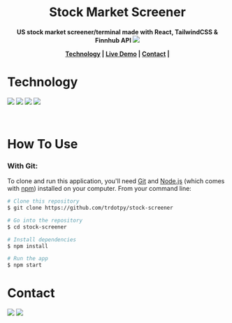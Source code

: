 <h1 align="center">
Stock Market Screener 
  <br>
</h1>
<h4 align='center'>
US stock market screener/terminal made with React, TailwindCSS & Finnhub API

<img src='https://res.cloudinary.com/drij60fru/image/upload/v1666981111/market-dashboard-ss_wgwkgw.png'>

<p align="center">
  <a href="#technology-used">Technology</a> |
  <a href="">Live Demo</a> |
  <a href="#contact">Contact</a> |
</p>

# Technology

<img src='https://img.shields.io/badge/React-20232A?style=for-the-badge&logo=react&logoColor=61DAFB'> <img src='https://img.shields.io/badge/Tailwind_CSS-38B2AC?style=for-the-badge&logo=tailwind-css&logoColor=white'> <img src='https://img.shields.io/badge/GIT-E44C30?style=for-the-badge&logo=git&logoColor=white'> <img src='https://img.shields.io/badge/Vercel-000000?style=for-the-badge&logo=vercel&logoColor=white'>

<br>

# How To Use

### With Git:

To clone and run this application, you'll need [Git](https://git-scm.com) and [Node.js](https://nodejs.org/en/download/) (which comes with [npm](http://npmjs.com)) installed on your computer. From your command line:

```bash
# Clone this repository
$ git clone https://github.com/trdotpy/stock-screener

# Go into the repository
$ cd stock-screener

# Install dependencies
$ npm install

# Run the app
$ npm start
```

# Contact

[<img src='https://img.shields.io/badge/GitHub-100000?style=for-the-badge&logo=github&logoColor=white'>](https://github.com/trdotpy/)
[<img src='https://img.shields.io/badge/Microsoft_Outlook-0078D4?style=for-the-badge&logo=microsoft-outlook&logoColor=white'>](mailto:tanvi.rahman@outlook.com)
